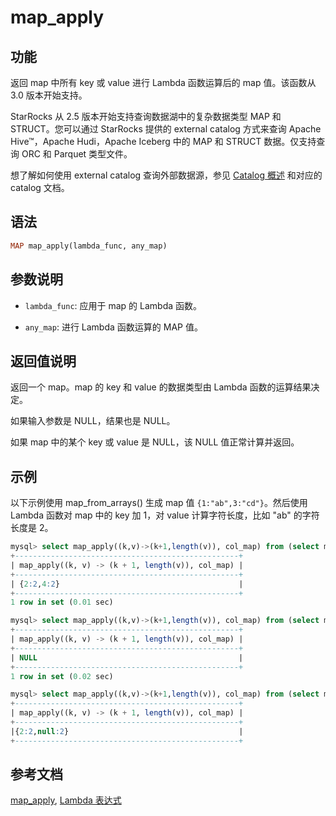 # map_apply

## 功能

返回 map 中所有 key 或 value 进行 Lambda 函数运算后的 map 值。该函数从 3.0 版本开始支持。

StarRocks 从 2.5 版本开始支持查询数据湖中的复杂数据类型 MAP 和 STRUCT。您可以通过 StarRocks 提供的 external catalog 方式来查询 Apache Hive™，Apache Hudi，Apache Iceberg 中的 MAP 和 STRUCT 数据。仅支持查询 ORC 和 Parquet 类型文件。

想了解如何使用 external catalog 查询外部数据源，参见 [Catalog 概述](../../../data_source/catalog/catalog_overview.md) 和对应的 catalog 文档。

## 语法

```Haskell
MAP map_apply(lambda_func, any_map)
```

## 参数说明

- `lambda_func`: 应用于 map 的 Lambda 函数。

- `any_map`: 进行 Lambda 函数运算的 MAP 值。

## 返回值说明

返回一个 map。map 的 key 和 value 的数据类型由 Lambda 函数的运算结果决定。

如果输入参数是 NULL，结果也是 NULL。

如果 map 中的某个 key 或 value 是 NULL，该 NULL 值正常计算并返回。

## 示例

以下示例使用 map_from_arrays() 生成 map 值 `{1:"ab",3:"cd"}`。然后使用 Lambda 函数对 map 中的 key 加 1，对 value 计算字符长度，比如 "ab" 的字符长度是 2。

```SQL
mysql> select map_apply((k,v)->(k+1,length(v)), col_map) from (select map_from_arrays([1,3],["ab","cd"]) as col_map)A;
+--------------------------------------------------+
| map_apply((k, v) -> (k + 1, length(v)), col_map) |
+--------------------------------------------------+
| {2:2,4:2}                                        |
+--------------------------------------------------+
1 row in set (0.01 sec)

mysql> select map_apply((k,v)->(k+1,length(v)), col_map) from (select map_from_arrays(null,null) as col_map)A;
+--------------------------------------------------+
| map_apply((k, v) -> (k + 1, length(v)), col_map) |
+--------------------------------------------------+
| NULL                                             |
+--------------------------------------------------+
1 row in set (0.02 sec)

mysql> select map_apply((k,v)->(k+1,length(v)), col_map) from (select map_from_arrays([1,null],["ab","cd"]) as col_map)A;
+--------------------------------------------------+
| map_apply((k, v) -> (k + 1, length(v)), col_map) |
+--------------------------------------------------+
|{2:2,null:2}                                      |
+--------------------------------------------------+
```

## 参考文档
[map_apply](map_apply.md), [Lambda 表达式](../Lambda_expression.md)
